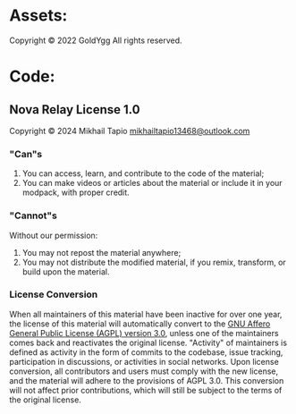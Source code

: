 # Assets:

Copyright © 2022 GoldYgg All rights reserved.

# Code:

## Nova Relay License 1.0

Copyright © 2024 Mikhail Tapio <mikhailtapio13468@outlook.com>

### "Can"s

1. You can access, learn, and contribute to the code of the material;
2. You can make videos or articles about the material or include it in your modpack, with proper credit.

### "Cannot"s

Without our permission:

1. You may not repost the material anywhere;
2. You may not distribute the modified material, if you remix, transform, or build upon the material.

### License Conversion

When all maintainers of this material have been inactive for over one year, the license of this material will
automatically convert to
the [GNU Affero General Public License (AGPL) version 3.0](https://www.gnu.org/licenses/agpl-3.0.html), unless one of
the maintainers comes back and reactivates the original license.
"Activity" of maintainers is defined as activity in the form of commits to the codebase, issue tracking, participation
in discussions, or activities in social networks. Upon license conversion, all contributors and users must comply with
the new license, and the material will adhere to the provisions of AGPL 3.0. This conversion will not affect prior
contributions, which will still be subject to the terms of the original license.